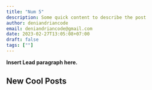 ```yaml
---
title: "Num 5"
description: Some quick content to describe the post
author: deniandriancode
email: deniandriancode@gmail.com
date: 2023-02-27T13:05:08+07:00
draft: false
tags: [""]
---
```


**Insert Lead paragraph here.**

## New Cool Posts


